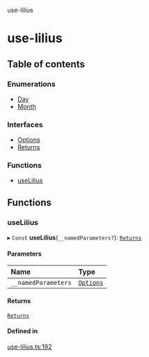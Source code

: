 use-lilius

# use-lilius

## Table of contents

### Enumerations

- [Day](enums/Day.md)
- [Month](enums/Month.md)

### Interfaces

- [Options](interfaces/Options.md)
- [Returns](interfaces/Returns.md)

### Functions

- [useLilius](README.md#uselilius)

## Functions

### useLilius

▸ `Const` **useLilius**(`__namedParameters?`): [`Returns`](interfaces/Returns.md)

#### Parameters

| Name | Type |
| :------ | :------ |
| `__namedParameters` | [`Options`](interfaces/Options.md) |

#### Returns

[`Returns`](interfaces/Returns.md)

#### Defined in

[use-lilius.ts:192](https://github.com/its-danny/use-lilius/blob/c622a6d/src/use-lilius.ts#L192)
